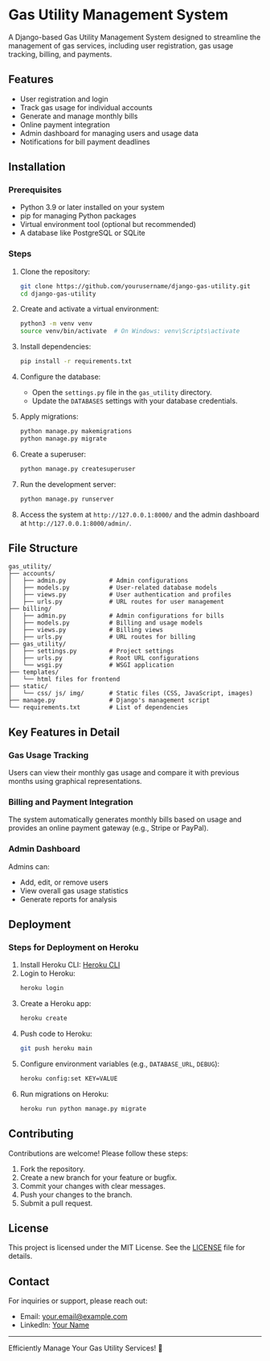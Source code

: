 # Gas Utility Management System

A Django-based Gas Utility Management System designed to streamline the management of gas services, including user registration, gas usage tracking, billing, and payments.

## Features

- User registration and login
- Track gas usage for individual accounts
- Generate and manage monthly bills
- Online payment integration
- Admin dashboard for managing users and usage data
- Notifications for bill payment deadlines

## Installation

### Prerequisites

- Python 3.9 or later installed on your system
- pip for managing Python packages
- Virtual environment tool (optional but recommended)
- A database like PostgreSQL or SQLite

### Steps

1. Clone the repository:
   ```bash
   git clone https://github.com/yourusername/django-gas-utility.git
   cd django-gas-utility
   ```

2. Create and activate a virtual environment:
   ```bash
   python3 -m venv venv
   source venv/bin/activate  # On Windows: venv\Scripts\activate
   ```

3. Install dependencies:
   ```bash
   pip install -r requirements.txt
   ```

4. Configure the database:
   - Open the `settings.py` file in the `gas_utility` directory.
   - Update the `DATABASES` settings with your database credentials.

5. Apply migrations:
   ```bash
   python manage.py makemigrations
   python manage.py migrate
   ```

6. Create a superuser:
   ```bash
   python manage.py createsuperuser
   ```

7. Run the development server:
   ```bash
   python manage.py runserver
   ```

8. Access the system at `http://127.0.0.1:8000/` and the admin dashboard at `http://127.0.0.1:8000/admin/`.

## File Structure

```
gas_utility/
├── accounts/
│   ├── admin.py            # Admin configurations
│   ├── models.py           # User-related database models
│   ├── views.py            # User authentication and profiles
│   ├── urls.py             # URL routes for user management
├── billing/
│   ├── admin.py            # Admin configurations for bills
│   ├── models.py           # Billing and usage models
│   ├── views.py            # Billing views
│   ├── urls.py             # URL routes for billing
├── gas_utility/
│   ├── settings.py         # Project settings
│   ├── urls.py             # Root URL configurations
│   └── wsgi.py             # WSGI application
├── templates/
│   └── html files for frontend
├── static/
│   └── css/ js/ img/       # Static files (CSS, JavaScript, images)
├── manage.py               # Django's management script
└── requirements.txt        # List of dependencies
```

## Key Features in Detail

### Gas Usage Tracking

Users can view their monthly gas usage and compare it with previous months using graphical representations.

### Billing and Payment Integration

The system automatically generates monthly bills based on usage and provides an online payment gateway (e.g., Stripe or PayPal).

### Admin Dashboard

Admins can:
- Add, edit, or remove users
- View overall gas usage statistics
- Generate reports for analysis

## Deployment

### Steps for Deployment on Heroku

1. Install Heroku CLI: [Heroku CLI](https://devcenter.heroku.com/articles/heroku-cli)
2. Login to Heroku:
   ```bash
   heroku login
   ```
3. Create a Heroku app:
   ```bash
   heroku create
   ```
4. Push code to Heroku:
   ```bash
   git push heroku main
   ```
5. Configure environment variables (e.g., `DATABASE_URL`, `DEBUG`):
   ```bash
   heroku config:set KEY=VALUE
   ```
6. Run migrations on Heroku:
   ```bash
   heroku run python manage.py migrate
   ```

## Contributing

Contributions are welcome! Please follow these steps:

1. Fork the repository.
2. Create a new branch for your feature or bugfix.
3. Commit your changes with clear messages.
4. Push your changes to the branch.
5. Submit a pull request.

## License

This project is licensed under the MIT License. See the [LICENSE](LICENSE) file for details.

## Contact

For inquiries or support, please reach out:

- Email: your.email@example.com
- LinkedIn: [Your Name](https://linkedin.com/in/yourprofile)

---

Efficiently Manage Your Gas Utility Services! 💨
